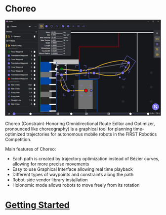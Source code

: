 # Choreo

![Readme Screenshot of Example Choreo Setup](media/readmeScreenshot.png)

Choreo (Constraint-Honoring Omnidirectional Route Editor and Optimizer, pronounced like choreography) is a graphical tool for planning time-optimized trajectories for autonomous mobile robots in the FIRST Robotics
Competition.

Main features of Choreo:

- Each path is created by trajectory optimization instead of Bézier curves, allowing for more precise movements
- Easy to use Graphical Interface allowing real time playback
- Different types of waypoints and constraints along the path
- Robot-side vendor library installation
- Holonomic mode allows robots to move freely from its rotation

# **[Getting Started](./installation.md)**